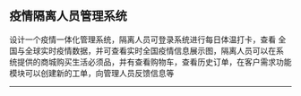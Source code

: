 ## 疫情隔离人员管理系统

设计一个疫情一体化管理系统，隔离人员可登录系统进行每日体温打卡，查看 全国与全球实时疫情数据，并可查看实时全国疫情信息展示图，隔离人员可以在系 统提供的商城购买生活必须品，并有查看购物车，查看历史订单，在客户需求功能 模块可以创建新的工单，向管理人员反馈信息等

---
